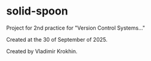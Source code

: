 # solid-spoon

Project for 2nd practice for "Version Control Systems..."

Created at the 30 of September of 2025.

Created by Vladimir Krokhin.
